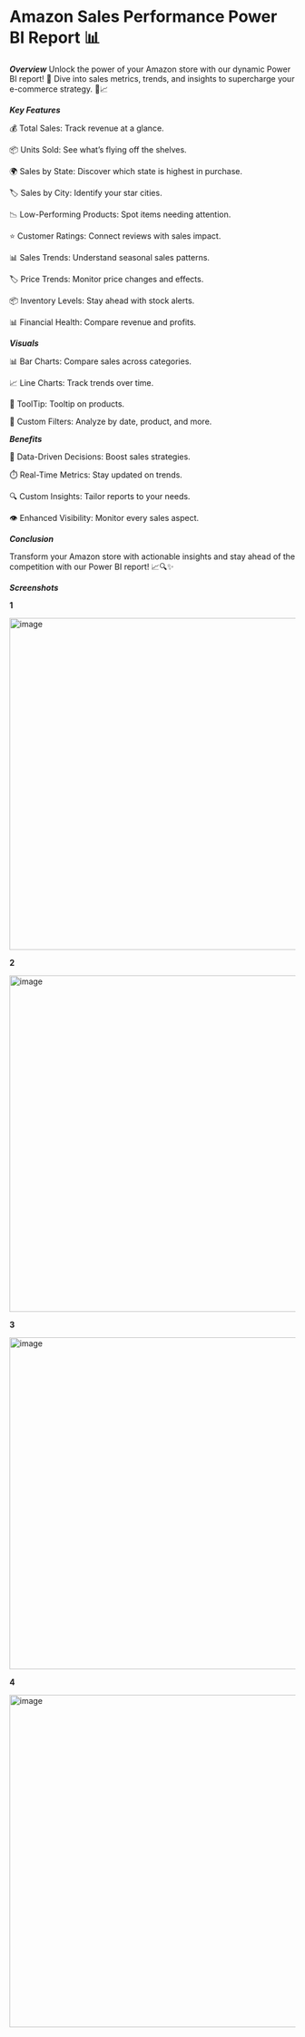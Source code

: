 # Amazon Sales Performance Power BI Report 📊

_**Overview**_
Unlock the power of your Amazon store with our dynamic Power BI report! 🚀 Dive into sales metrics, trends, and insights to supercharge your e-commerce strategy. 💼📈


_**Key Features**_

  💰 Total Sales: Track revenue at a glance.
  
  📦 Units Sold: See what’s flying off the shelves.

  🌍 Sales by State: Discover which state is highest in purchase.
  
  🏷️ Sales by City: Identify your star cities.
  
  📉 Low-Performing Products: Spot items needing attention.
  
  ⭐ Customer Ratings: Connect reviews with sales impact.
  
  📊 Sales Trends: Understand seasonal sales patterns.
  
  🏷️ Price Trends: Monitor price changes and effects.
  
  📦 Inventory Levels: Stay ahead with stock alerts.
  
  📊 Financial Health: Compare revenue and profits.
  
  
_**Visuals**_

  📊 Bar Charts: Compare sales across categories.

  📈 Line Charts: Track trends over time.
  
  📍 ToolTip: Tooltip on products.
  
  📅 Custom Filters: Analyze by date, product, and more.
  
  
_**Benefits**_

  🧠 Data-Driven Decisions: Boost sales strategies.
  
  ⏱️ Real-Time Metrics: Stay updated on trends.
  
  🔍 Custom Insights: Tailor reports to your needs.
  
  👁️ Enhanced Visibility: Monitor every sales aspect.
  
  
_**Conclusion**_

Transform your Amazon store with actionable insights and stay ahead of the competition with our Power BI report! 📈🔍✨


_**Screenshots**_

**1**

<img width="585" alt="image" src="https://github.com/jayant7102000/Amazon_Dashboard/assets/129490442/efc77d77-c670-4d7d-aba6-51af8f6f0934">

**2**

<img width="593" alt="image" src="https://github.com/jayant7102000/Amazon_Dashboard/assets/129490442/0f90a1f9-3502-4312-8265-c92fb76df465">

**3**

<img width="585" alt="image" src="https://github.com/jayant7102000/Amazon_Dashboard/assets/129490442/b7038b8e-1e08-44ef-8b3c-e1e10d45ecbf">

**4**

<img width="586" alt="image" src="https://github.com/jayant7102000/Amazon_Dashboard/assets/129490442/282f8bf3-46cd-4344-b0ca-4bf613589e6c">






